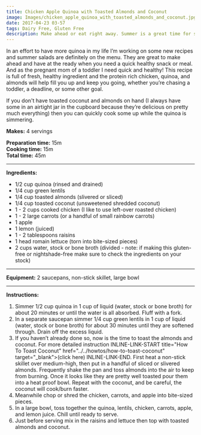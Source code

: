 ```yaml
---
title: Chicken Apple Quinoa with Toasted Almonds and Coconut
image: Images/chicken_apple_quinoa_with_toasted_almonds_and_coconut.jpg
date: 2017-04-23 03-57
tags: Dairy Free, Gluten Free
description: Make ahead or eat right away. Summer is a great time for salads and this quinoa salad is packed with tasty, healthy ingredients and protein.
---
```

In an effort to have more quinoa in my life I’m working on some new recipes and summer salads are definitely on the menu. They are great to make ahead and have at the ready when you need a quick healthy snack or meal. And as the pregnant mom of a toddler I need quick and healthy! This recipe is full of fresh, healthy ingredient and the protein rich chicken, quinoa, and almonds will help fill you up and keep you going, whether you’re chasing a toddler, a deadline, or some other goal. 

If you don't have toasted coconut and almonds on hand (I always have some in an airtight jar in the cupboard because they’re delicious on pretty much everything) then you can quickly cook some up while the quinoa is simmering. 

**Makes:** 4 servings

**Preparation time:** 15m  
**Cooking time:** 15m  
**Total time:** 45m

---

**Ingredients:**

- 1/2 cup quinoa (rinsed and drained)
- 1/4 cup green lentils
- 1/4 cup toasted almonds (slivered or sliced)
- 1/4  cup toasted coconut (unsweetened shredded coconut)
- 1 - 2 cups cooked chicken (I like to use left-over roasted chicken)
- 1 - 2 large carrots (or a handful of small rainbow carrots)
- 1 apple
- 1 lemon (juiced)
- 1 - 2 tablespoons raisins
- 1 head romain lettuce (torn into bite-sized pieces)
- 2 cups water, stock or bone broth (divided - note: if making this gluten-free or nightshade-free make sure to check the ingredients on your stock)


---

**Equipment:** 2 saucepans, non-stick skillet, large bowl

---

**Instructions:**

1. Simmer 1/2 cup quinoa in 1 cup of liquid (water, stock or bone broth) for about 20 minutes or until the water is all absorbed. Fluff with a fork. 
1. In a separate saucepan simmer 1/4 cup green lentils in 1 cup of liquid (water, stock or bone broth) for about 30 minutes until they are softened through. Drain off the excess liquid. 
1. If you haven’t already done so, now is the time to toast the almonds and coconut. For more detailed instruction INLINE-LINK-START title="How To Toast Coconut" href="../../howtos/how-to-toast-coconut" target="_blank">(click here) INLINE-LINK-END. First heat a non-stick skillet over medium-high, then put in a handful of sliced or slivered almonds. Frequently shake the pan and toss almonds into the air to keep from burning. Once it looks like they are pretty well toasted pour them into a heat proof bowl. Repeat with the coconut, and be careful, the coconut will cook/burn faster. 
1. Meanwhile chop or shred the chicken, carrots, and apple into bite-sized pieces. 
1. In a large bowl, toss together the quinoa, lentils, chicken, carrots, apple, and lemon juice. Chill until ready to serve. 
1. Just before serving mix in the raisins and lettuce then top with toasted almonds and coconut.

